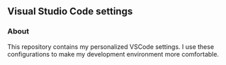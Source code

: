 ## Visual Studio Code settings

### About
This repository contains my personalized VSCode settings. I use these configurations to make my development environment more comfortable.